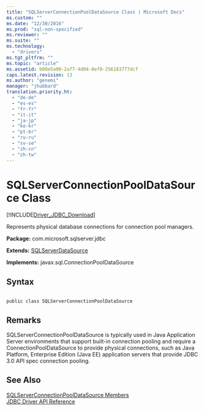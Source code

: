 ```yaml
---
title: "SQLServerConnectionPoolDataSource Class | Microsoft Docs"
ms.custom: ""
ms.date: "12/30/2016"
ms.prod: "sql-non-specified"
ms.reviewer: ""
ms.suite: ""
ms.technology: 
  - "drivers"
ms.tgt_pltfrm: ""
ms.topic: "article"
ms.assetid: b00e5a90-2af7-4d04-8ef8-256183777dcf
caps.latest.revision: 13
ms.author: "genemi"
manager: "jhubbard"
translation.priority.ht: 
  - "de-de"
  - "es-es"
  - "fr-fr"
  - "it-it"
  - "ja-jp"
  - "ko-kr"
  - "pt-br"
  - "ru-ru"
  - "sv-se"
  - "zh-cn"
  - "zh-tw"
---
```

# SQLServerConnectionPoolDataSource Class
[!INCLUDE[Driver_JDBC_Download](../../../connect/jdbc/includes)]

  Represents physical database connections for connection pool managers.  
  
 **Package:** com.microsoft.sqlserver.jdbc  
  
 **Extends:** [SQLServerDataSource](../../../connect/jdbc/reference/sqlserverdatasource-class.md)  
  
 **Implements:** javax.sql.ConnectionPoolDataSource  
  
## Syntax  
  
```  
  
public class SQLServerConnectionPoolDataSource  
```  
  
## Remarks  
 SQLServerConnectionPoolDataSource is typically used in Java Application Server environments that support built-in connection pooling and require a ConnectionPoolDataSource to provide physical connections, such as Java Platform, Enterprise Edition (Java EE) application servers that provide JDBC 3.0 API spec connection pooling.  
  
## See Also  
 [SQLServerConnectionPoolDataSource Members](../../../connect/jdbc/reference/sqlserverconnectionpooldatasource-members.md)   
 [JDBC Driver API Reference](../../../connect/jdbc/reference/jdbc-driver-api-reference.md)  
  
  